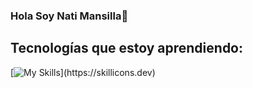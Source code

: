 ### Hola Soy Nati Mansilla👋

## Tecnologías que estoy aprendiendo:

[![My Skills](https://skillicons.dev/icons?i=bootstrap,css,discord,django,docker,figma,git,github,gitlab,html,ai,js,kubernetes,linux,mongodb,mysql,nodejs,ps,py,react,sass,sqlite,vscode,vue,wordpress,)](https://skillicons.dev)
